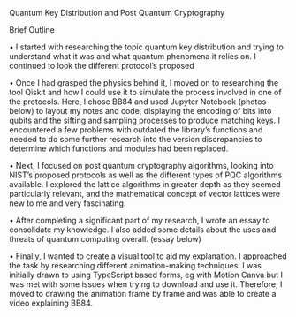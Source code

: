 Quantum Key Distribution and Post Quantum Cryptography

Brief Outline

• I started with researching the topic quantum key distribution and trying to
understand what it was and what quantum phenomena it relies on. I continued
to look the different protocol’s proposed

• Once I had grasped the physics behind it, I moved on to researching the tool
Qiskit and how I could use it to simulate the process involved in one of the
protocols. Here, I chose BB84 and used Jupyter Notebook (photos below) to
layout my notes and code, displaying the encoding of bits into qubits and the
sifting and sampling processes to produce matching keys. I encountered a few
problems with outdated the library’s functions and needed to do some further
research into the version discrepancies to determine which functions and
modules had been replaced.

• Next, I focused on post quantum cryptography algorithms, looking into NIST’s
proposed protocols as well as the different types of PQC algorithms available. I
explored the lattice algorithms in greater depth as they seemed particularly
relevant, and the mathematical concept of vector lattices were new to me and
very fascinating.

• After completing a significant part of my research, I wrote an essay to
consolidate my knowledge. I also added some details about the uses and threats
of quantum computing overall. (essay below)

• Finally, I wanted to create a visual tool to aid my explanation. I approached the
task by researching different animation-making techniques. I was initially drawn
to using TypeScript based forms, eg with Motion Canva but I was met with some
issues when trying to download and use it. Therefore, I moved to drawing the
animation frame by frame and was able to create a video explaining BB84.
